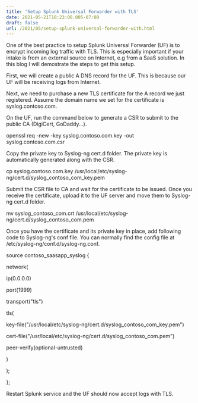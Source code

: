 ```yaml
---
title: 'Setup Splunk Universal Forwarder with TLS'
date: 2021-05-21T18:23:00.005-07:00
draft: false
url: /2021/05/setup-splunk-universal-forwarder-with.html
---
```


One of the best practice to setup Splunk Universal Forwarder (UF) is to encrypt incoming log traffic with TLS. This is especially important if your intake is from an external source on Internet, e.g from a SaaS solution. In this blog I will demostrate the steps to get this setup. 

  

First, we will create a public A DNS record for the UF. This is because our UF will be receiving logs from Internet. 

  

Next, we need to purchase a new TLS certificate for the A record we just registered. Assume the domain name we set for the certificate is syslog.contoso.com. 

  

On the UF, run the command below to generate a CSR to submit to the public CA (DigiCert, GoDaddy...).

openssl req -new -key syslog.contoso.com.key -out syslog.contoso.com.csr  

  

Copy the private key to Syslog-ng cert.d folder. The private key is automatically generated along with the CSR.

cp syslog.contoso.com.key /usr/local/etc/syslog-ng/cert.d/syslog\_contoso\_com\_key.pem  

  

Submit the CSR file to CA and wait for the certificate to be issued. Once you receive the certificate, upload it to the UF server and move them to Syslog-ng cert.d folder. 

mv syslog\_contoso\_com.crt /usr/local/etc/syslog-ng/cert.d/syslog\_contoso\_com.pem

  

Once you have the certificate and its private key in place, add following code to Syslog-ng's conf file. You can normally find the config file at /etc/syslog-ng/conf.d/syslog-ng.conf.

source contoso\_saasapp\_syslog {

network(

ip(0.0.0.0)

port(1999)

transport("tls")

tls(

key-file("/usr/local/etc/syslog-ng/cert.d/syslog\_contoso\_com\_key.pem")

cert-file("/usr/local/etc/syslog-ng/cert.d/syslog\_contoso\_com.pem")

peer-verify(optional-untrusted)

)

);

};

  

Restart Splunk service and the UF should now accept logs with TLS.